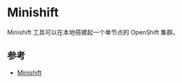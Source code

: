 # Minishift

Minishift 工具可以在本地搭建起一个单节点的 OpenShift 集群。

## 参考

* [Minishift](https://docs.openshift.org/latest/minishift/index.html)